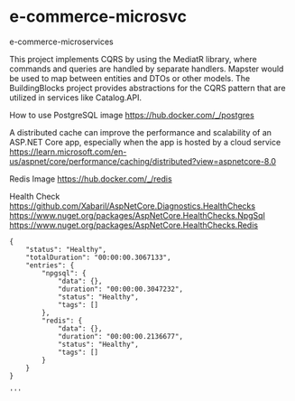 # e-commerce-microsvc
e-commerce-microservices

This project implements CQRS by using the MediatR library, where commands and queries are handled by separate handlers. 
Mapster would be used to map between entities and DTOs or other models.
The BuildingBlocks project provides abstractions for the CQRS pattern that are utilized in services like Catalog.API.

How to use PostgreSQL image
https://hub.docker.com/_/postgres

A distributed cache can improve the performance and scalability of an ASP.NET Core app, especially when the app is hosted by a cloud service
https://learn.microsoft.com/en-us/aspnet/core/performance/caching/distributed?view=aspnetcore-8.0

Redis Image
https://hub.docker.com/_/redis

Health Check
https://github.com/Xabaril/AspNetCore.Diagnostics.HealthChecks
https://www.nuget.org/packages/AspNetCore.HealthChecks.NpgSql
https://www.nuget.org/packages/AspNetCore.HealthChecks.Redis

``` HealtCheck Response
{
    "status": "Healthy",
    "totalDuration": "00:00:00.3067133",
    "entries": {
        "npgsql": {
            "data": {},
            "duration": "00:00:00.3047232",
            "status": "Healthy",
            "tags": []
        },
        "redis": {
            "data": {},
            "duration": "00:00:00.2136677",
            "status": "Healthy",
            "tags": []
        }
    }
}

'''
